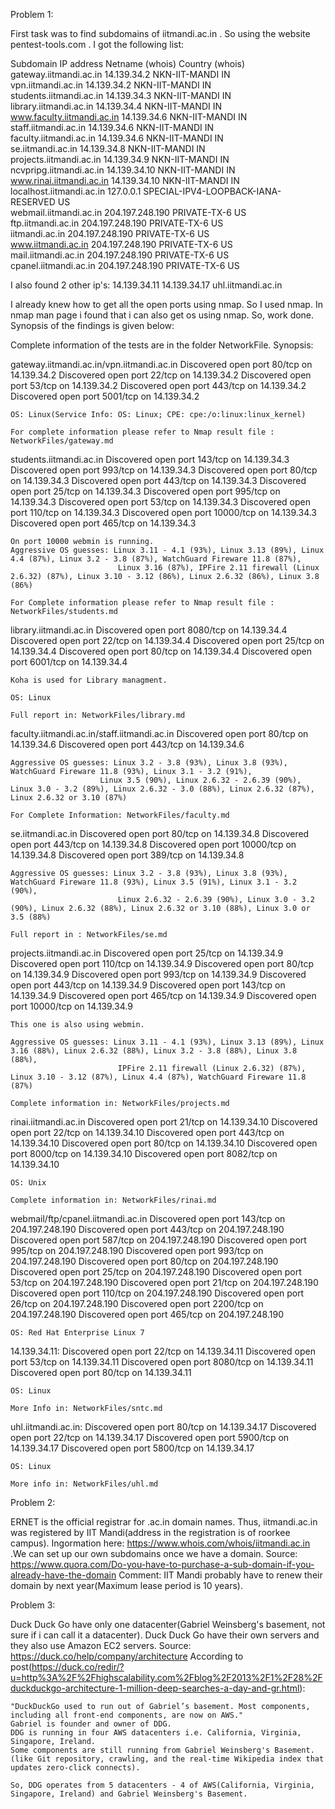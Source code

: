 Problem 1: 

First task was to find subdomains of iitmandi.ac.in . So using the website pentest-tools.com . I got the following list:

Subdomain 						IP address 			Netname (whois) 	Country (whois) 
gateway.iitmandi.ac.in 			14.139.34.2 		NKN-IIT-MANDI 		IN 	
vpn.iitmandi.ac.in 				14.139.34.2 		NKN-IIT-MANDI 		IN 	
students.iitmandi.ac.in 		14.139.34.3 		NKN-IIT-MANDI 		IN 	
library.iitmandi.ac.in 			14.139.34.4 		NKN-IIT-MANDI 		IN 	
www.faculty.iitmandi.ac.in 		14.139.34.6 		NKN-IIT-MANDI 		IN 	
staff.iitmandi.ac.in 			14.139.34.6 		NKN-IIT-MANDI 		IN 	
faculty.iitmandi.ac.in 			14.139.34.6 		NKN-IIT-MANDI 		IN 	
se.iitmandi.ac.in 				14.139.34.8 		NKN-IIT-MANDI 		IN 	
projects.iitmandi.ac.in 		14.139.34.9 		NKN-IIT-MANDI 		IN 	
ncvpripg.iitmandi.ac.in 		14.139.34.10 		NKN-IIT-MANDI 		IN 	
www.rinai.iitmandi.ac.in 		14.139.34.10 		NKN-IIT-MANDI 		IN 	
localhost.iitmandi.ac.in 		127.0.0.1 			SPECIAL-IPV4-LOOPBACK-IANA-RESERVED 	US 	
webmail.iitmandi.ac.in 			204.197.248.190 	PRIVATE-TX-6 		US 	
ftp.iitmandi.ac.in 				204.197.248.190 	PRIVATE-TX-6 		US 	
iitmandi.ac.in 					204.197.248.190 	PRIVATE-TX-6 		US 	
www.iitmandi.ac.in 				204.197.248.190 	PRIVATE-TX-6 		US 	
mail.iitmandi.ac.in 			204.197.248.190 	PRIVATE-TX-6 		US	 	
cpanel.iitmandi.ac.in 			204.197.248.190 	PRIVATE-TX-6 	    US

I also found 2 other ip's:
    14.139.34.11
    14.139.34.17 uhl.iitmandi.ac.in

I already knew how to get all the open ports using nmap. So I used nmap. In nmap man page i found that i can also get os using nmap.
So, work done.
Synopsis of the findings is given below:

Complete information of the tests are in the folder NetworkFile.
Synopsis:

gateway.iitmandi.ac.in/vpn.iitmandi.ac.in
    Discovered open port 80/tcp on 14.139.34.2
    Discovered open port 22/tcp on 14.139.34.2
    Discovered open port 53/tcp on 14.139.34.2
    Discovered open port 443/tcp on 14.139.34.2
    Discovered open port 5001/tcp on 14.139.34.2
    
    OS: Linux(Service Info: OS: Linux; CPE: cpe:/o:linux:linux_kernel)
    
    For complete information please refer to Nmap result file : NetworkFiles/gateway.md

students.iitmandi.ac.in
    Discovered open port 143/tcp on 14.139.34.3
    Discovered open port 993/tcp on 14.139.34.3
    Discovered open port 80/tcp on 14.139.34.3
    Discovered open port 443/tcp on 14.139.34.3
    Discovered open port 25/tcp on 14.139.34.3
    Discovered open port 995/tcp on 14.139.34.3
    Discovered open port 53/tcp on 14.139.34.3
    Discovered open port 110/tcp on 14.139.34.3
    Discovered open port 10000/tcp on 14.139.34.3
    Discovered open port 465/tcp on 14.139.34.3
    
    On port 10000 webmin is running.
    Aggressive OS guesses: Linux 3.11 - 4.1 (93%), Linux 3.13 (89%), Linux 4.4 (87%), Linux 3.2 - 3.8 (87%), WatchGuard Fireware 11.8 (87%), 
                            Linux 3.16 (87%), IPFire 2.11 firewall (Linux 2.6.32) (87%), Linux 3.10 - 3.12 (86%), Linux 2.6.32 (86%), Linux 3.8 (86%)
    
    For Complete information please refer to Nmap result file : NetworkFiles/students.md
    
library.iitmandi.ac.in
    Discovered open port 8080/tcp on 14.139.34.4
    Discovered open port 22/tcp on 14.139.34.4
    Discovered open port 25/tcp on 14.139.34.4
    Discovered open port 80/tcp on 14.139.34.4
    Discovered open port 6001/tcp on 14.139.34.4
    
    Koha is used for Library managment.
    
    OS: Linux

    Full report in: NetworkFiles/library.md
    
faculty.iitmandi.ac.in/staff.iitmandi.ac.in
    Discovered open port 80/tcp on 14.139.34.6
    Discovered open port 443/tcp on 14.139.34.6
    
    Aggressive OS guesses: Linux 3.2 - 3.8 (93%), Linux 3.8 (93%), WatchGuard Fireware 11.8 (93%), Linux 3.1 - 3.2 (91%), 
                        Linux 3.5 (90%), Linux 2.6.32 - 2.6.39 (90%), Linux 3.0 - 3.2 (89%), Linux 2.6.32 - 3.0 (88%), Linux 2.6.32 (87%), Linux 2.6.32 or 3.10 (87%)

    For Complete Information: NetworkFiles/faculty.md
    
se.iitmandi.ac.in
    Discovered open port 80/tcp on 14.139.34.8
    Discovered open port 443/tcp on 14.139.34.8
    Discovered open port 10000/tcp on 14.139.34.8
    Discovered open port 389/tcp on 14.139.34.8

    Aggressive OS guesses: Linux 3.2 - 3.8 (93%), Linux 3.8 (93%), WatchGuard Fireware 11.8 (93%), Linux 3.5 (91%), Linux 3.1 - 3.2 (90%), 
                            Linux 2.6.32 - 2.6.39 (90%), Linux 3.0 - 3.2 (90%), Linux 2.6.32 (88%), Linux 2.6.32 or 3.10 (88%), Linux 3.0 or 3.5 (88%)

    Full report in : NetworkFiles/se.md
    
projects.iitmandi.ac.in
    Discovered open port 25/tcp on 14.139.34.9
    Discovered open port 110/tcp on 14.139.34.9
    Discovered open port 80/tcp on 14.139.34.9
    Discovered open port 993/tcp on 14.139.34.9
    Discovered open port 443/tcp on 14.139.34.9
    Discovered open port 143/tcp on 14.139.34.9
    Discovered open port 465/tcp on 14.139.34.9
    Discovered open port 10000/tcp on 14.139.34.9
    
    This one is also using webmin.
    
    Aggressive OS guesses: Linux 3.11 - 4.1 (93%), Linux 3.13 (89%), Linux 3.16 (88%), Linux 2.6.32 (88%), Linux 3.2 - 3.8 (88%), Linux 3.8 (88%), 
                            IPFire 2.11 firewall (Linux 2.6.32) (87%), Linux 3.10 - 3.12 (87%), Linux 4.4 (87%), WatchGuard Fireware 11.8 (87%)
                            
    Complete information in: NetworkFiles/projects.md

rinai.iitmandi.ac.in
    Discovered open port 21/tcp on 14.139.34.10
    Discovered open port 22/tcp on 14.139.34.10
    Discovered open port 443/tcp on 14.139.34.10
    Discovered open port 80/tcp on 14.139.34.10
    Discovered open port 8000/tcp on 14.139.34.10
    Discovered open port 8082/tcp on 14.139.34.10

    OS: Unix

    Complete information in: NetworkFiles/rinai.md
    
webmail/ftp/cpanel.iitmandi.ac.in
    Discovered open port 143/tcp on 204.197.248.190
    Discovered open port 443/tcp on 204.197.248.190
    Discovered open port 587/tcp on 204.197.248.190
    Discovered open port 995/tcp on 204.197.248.190
    Discovered open port 993/tcp on 204.197.248.190
    Discovered open port 80/tcp on 204.197.248.190
    Discovered open port 25/tcp on 204.197.248.190
    Discovered open port 53/tcp on 204.197.248.190
    Discovered open port 21/tcp on 204.197.248.190
    Discovered open port 110/tcp on 204.197.248.190
    Discovered open port 26/tcp on 204.197.248.190
    Discovered open port 2200/tcp on 204.197.248.190
    Discovered open port 465/tcp on 204.197.248.190

 	OS: Red Hat Enterprise Linux 7

 14.139.34.11:
    Discovered open port 22/tcp on 14.139.34.11
    Discovered open port 53/tcp on 14.139.34.11
    Discovered open port 8080/tcp on 14.139.34.11
    Discovered open port 80/tcp on 14.139.34.11

    OS: Linux

    More Info in: NetworkFiles/sntc.md
    
uhl.iitmandi.ac.in:
    Discovered open port 80/tcp on 14.139.34.17
    Discovered open port 22/tcp on 14.139.34.17
    Discovered open port 5900/tcp on 14.139.34.17
    Discovered open port 5800/tcp on 14.139.34.17

    OS: Linux

    More info in: NetworkFiles/uhl.md

Problem 2:
    
ERNET is the official registrar for .ac.in domain names. Thus, iitmandi.ac.in was registered by IIT Mandi(address in the registration is of roorkee campus).
Ingormation here: https://www.whois.com/whois/iitmandi.ac.in .We can set up our own subdomains once we have a domain.
Source: https://www.quora.com/Do-you-have-to-purchase-a-sub-domain-if-you-already-have-the-domain 
Comment: IIT Mandi probably have to renew their domain by next year(Maximum lease period is 10 years).


Problem 3:

Duck Duck Go have only one datacenter(Gabriel Weinsberg's basement, not sure if i can call it a datacenter).
Duck Duck Go have their own servers and they also use Amazon EC2 servers. 
Source: https://duck.co/help/company/architecture
According to post(https://duck.co/redir/?u=http%3A%2F%2Fhighscalability.com%2Fblog%2F2013%2F1%2F28%2Fduckduckgo-architecture-1-million-deep-searches-a-day-and-gr.html):
    
    "DuckDuckGo used to run out of Gabriel’s basement. Most components, including all front-end components, are now on AWS." 
    Gabriel is founder and owner of DDG. 
    DDG is running in four AWS datacenters i.e. California, Virginia, Singapore, Ireland.
    Some components are still running from Gabriel Weinsberg's Basement.(like Git repository, crawling, and the real-time Wikipedia index that updates zero-click connects).

    So, DDG operates from 5 datacenters - 4 of AWS(California, Virginia, Singapore, Ireland) and Gabriel Weinsberg's Basement. 
    


    